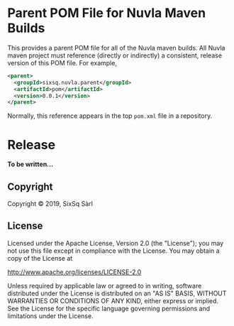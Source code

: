 # Parent POM File for Nuvla Maven Builds

This provides a parent POM file for all of the Nuvla maven builds.
All Nuvla maven project must reference (directly or indirectly) a
consistent, release version of this POM file.  For example,

```xml
<parent>
  <groupId>sixsq.nuvla.parent</groupId>
  <artifactId>pom</artifactId>
  <version>0.0.1</version>
</parent>
```

Normally, this reference appears in the top `pom.xml` file in a
repository.


# Release

**To be written...**

## Copyright

Copyright &copy; 2019, SixSq Sàrl

## License

Licensed under the Apache License, Version 2.0 (the "License"); you
may not use this file except in compliance with the License.  You may
obtain a copy of the License at

http://www.apache.org/licenses/LICENSE-2.0

Unless required by applicable law or agreed to in writing, software
distributed under the License is distributed on an "AS IS" BASIS,
WITHOUT WARRANTIES OR CONDITIONS OF ANY KIND, either express or
implied.  See the License for the specific language governing
permissions and limitations under the License.
